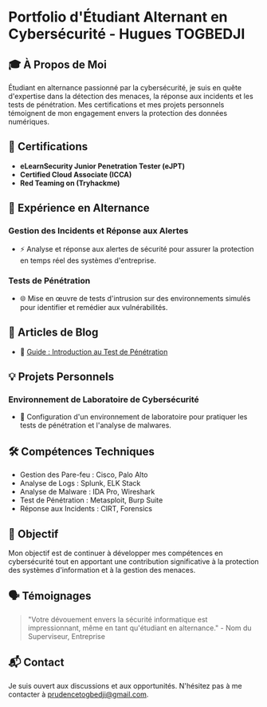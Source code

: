 # Portfolio d'Étudiant Alternant en Cybersécurité - Hugues TOGBEDJI

## 🎓 À Propos de Moi

Étudiant en alternance passionné par la cybersécurité, je suis en quête d'expertise dans la détection des menaces, la réponse aux incidents et les tests de pénétration. Mes certifications et mes projets personnels témoignent de mon engagement envers la protection des données numériques.

## 📜 Certifications

- **eLearnSecurity Junior Penetration Tester (eJPT)**
- **Certified Cloud Associate (ICCA)**
- **Red Teaming on (Tryhackme)**

## 💼 Expérience en Alternance
 
### Gestion des Incidents et Réponse aux Alertes

- ⚡ Analyse et réponse aux alertes de sécurité pour assurer la protection en temps réel des systèmes d'entreprise.

### Tests de Pénétration

- 🌐 Mise en œuvre de tests d'intrusion sur des environnements simulés pour identifier et remédier aux vulnérabilités.

## 📝 Articles de Blog

- 📌 [Guide : Introduction au Test de Pénétration](lien_vers_l'article)

## 💡 Projets Personnels

### Environnement de Laboratoire de Cybersécurité

- 🔧 Configuration d'un environnement de laboratoire pour pratiquer les tests de pénétration et l'analyse de malwares.

## 🛠️ Compétences Techniques

- Gestion des Pare-feu : Cisco, Palo Alto
- Analyse de Logs : Splunk, ELK Stack
- Analyse de Malware : IDA Pro, Wireshark
- Test de Pénétration : Metasploit, Burp Suite
- Réponse aux Incidents : CIRT, Forensics

## 🎯 Objectif

Mon objectif est de continuer à développer mes compétences en cybersécurité tout en apportant une contribution significative à la protection des systèmes d'information et à la gestion des menaces.

## 🗣️ Témoignages

> "Votre dévouement envers la sécurité informatique est impressionnant, même en tant qu'étudiant en alternance." - Nom du Superviseur, Entreprise

## 📬 Contact

Je suis ouvert aux discussions et aux opportunités. N'hésitez pas à me contacter à [prudencetogbedji@gmail.com](mailto:votre@email.com).
